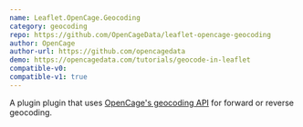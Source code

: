 ```yaml
---
name: Leaflet.OpenCage.Geocoding
category: geocoding
repo: https://github.com/OpenCageData/leaflet-opencage-geocoding
author: OpenCage
author-url: https://github.com/opencagedata
demo: https://opencagedata.com/tutorials/geocode-in-leaflet
compatible-v0:
compatible-v1: true
---
```


A plugin plugin that uses <a href="https://opencagedata.com">OpenCage's geocoding API</a> for forward or reverse geocoding.
